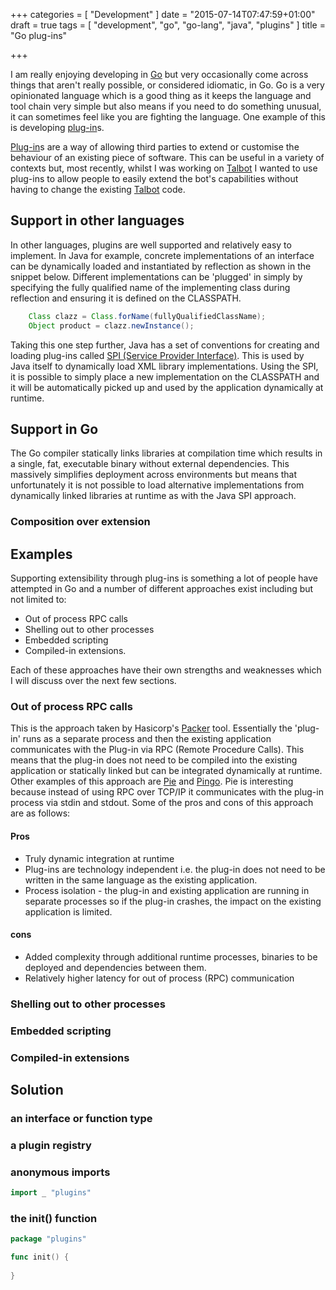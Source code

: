 +++
categories = [ "Development" ]
date = "2015-07-14T07:47:59+01:00"
draft = true
tags = [ "development", "go", "go-lang", "java", "plugins" ]
title = "Go plug-ins"

+++

I am really enjoying developing in [Go] but very occasionally come across things that aren't really possible, or considered idiomatic, in Go.  Go is a very opinionated language which is a good thing as it keeps the language and tool chain very simple but also means if you need to do something unusual, it can sometimes feel like you are fighting the language.  One example of this is developing [plug-in]s.

[Plug-in]s are a way of allowing third parties to extend or customise the behaviour of an existing piece of software.  This can be useful in a variety of contexts but, most recently, whilst I was working on [Talbot] I wanted to use plug-ins to allow people to easily extend the bot's capabilities without having to change the existing [Talbot] code.

## Support in other languages

In other languages, plugins are well supported and relatively easy to implement.  In Java for example, concrete implementations of an interface can be dynamically loaded and instantiated by reflection as shown in the snippet below.  Different implementations can be 'plugged' in simply by specifying the fully qualified name of the implementing class during reflection and ensuring it is defined on the CLASSPATH.  

``` java
    Class clazz = Class.forName(fullyQualifiedClassName);				
    Object product = clazz.newInstance();
```

Taking this one step further, Java has a set of conventions for creating and loading plug-ins called [SPI (Service Provider Interface)](https://docs.oracle.com/javase/tutorial/sound/SPI-intro.html).  This is used by Java itself to dynamically load XML library implementations.  Using the SPI, it is possible to simply place a new implementation on the CLASSPATH and it will be automatically picked up and used by the application dynamically at runtime.

## Support in Go

The Go compiler statically links libraries at compilation time which results in a single, fat, executable binary without external dependencies.  This massively simplifies deployment across environments but means that unfortunately it is not possible to load alternative implementations from dynamically linked libraries at runtime as with the Java SPI approach.

### Composition over extension



## Examples

Supporting extensibility through plug-ins is something a lot of people have attempted in Go and a number of different approaches exist including but not limited to:

- Out of process RPC calls
- Shelling out to other processes
- Embedded scripting
- Compiled-in extensions.

Each of these approaches have their own strengths and weaknesses which I will discuss over the next few sections.  

### Out of process RPC calls

This is the approach taken by Hasicorp's [Packer](https://www.packer.io/docs/extend/plugins.html) tool.  Essentially the 'plug-in' runs as a separate process and then the existing application communicates with the Plug-in via RPC (Remote Procedure Calls).  This means that the plug-in does not need to be compiled into the existing application or statically linked but can be integrated dynamically at runtime.  Other examples of this approach are [Pie](http://npf.io/2015/05/pie/) and [Pingo](https://github.com/dullgiulio/pingo).  Pie is interesting because instead of using RPC over TCP/IP it communicates with the plug-in process via stdin and stdout.  Some of the pros and cons of this approach are as follows:

#### Pros

- Truly dynamic integration at runtime
- Plug-ins are technology independent i.e. the plug-in does not need to be written in the same language as the existing application.
- Process isolation - the plug-in and existing application are running in separate processes so if the plug-in crashes, the impact on the existing application is limited.

#### cons

- Added complexity through additional runtime processes, binaries to be deployed and dependencies between them.
- Relatively higher latency for out of process (RPC) communication

### Shelling out to other processes



### Embedded scripting


### Compiled-in extensions



## Solution

### an interface or function type

### a plugin registry

### anonymous imports 

``` go
import _ "plugins"
```

### the init() function

``` go
package "plugins"

func init() {
	
}
```



[Go]: https://golang.org/
[plug-in]: https://en.wikipedia.org/wiki/Plug-in_(computing)
[Talbot]: https://github.com/james-bowman/talbot
